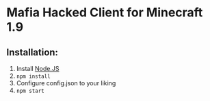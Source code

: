 # Mafia Hacked Client for Minecraft 1.9

## Installation:

1. Install [Node.JS](https://nodejs.org/)
2. `npm install `
3. Configure config.json to your liking
4. `npm start`
